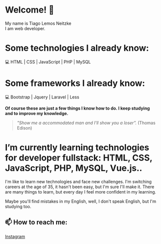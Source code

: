 # Welcome!  👋

My name is Tiago Lemos Neitzke <br>
I am web developer. 

# Some technologies I already know:
:computer: HTML | CSS | JavaScript | PHP | MySQL 

# Some frameworks I already know:
:computer: Bootstrap | Jquery | Laravel | Less

**Of course these are just a few things I know how to do. I keep studying and to improve my knowledge.** <br/>
>*"Show me a accommodated man and I'll show you a loser".* (Thomas Edison)

# I’m currently learning technologies for developer fullstack: HTML, CSS, JavaScript, PHP, MySQL, Vue.js..
I'm like to learn new technologies and face new challenges. I'm switching careers at the age of 35, it hasn't been easy, but I'm sure I'll make it. There are many things to learn, but every day I feel more confident in my learning.

Maybe you'll find mistakes in my English, well, I don't speak English, but I'm studying too.


## 📫 How to reach me:

[Instagram](https://www.instagram.com/tiagolemosneitzke/)


<!--
**TiagoLemosNeitzke/TiagoLemosNeitzke** is a ✨ _special_ ✨ repository because its `README.md` (this file) appears on your GitHub profile.

